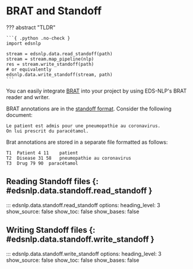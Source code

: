 # BRAT and Standoff

??? abstract "TLDR"

    ```{ .python .no-check }
    import edsnlp

    stream = edsnlp.data.read_standoff(path)
    stream = stream.map_pipeline(nlp)
    res = stream.write_standoff(path)
    # or equivalently
    edsnlp.data.write_standoff(stream, path)
    ```

You can easily integrate [BRAT](https://brat.nlplab.org/) into your project by using EDS-NLP's BRAT reader and writer.

BRAT annotations are in the [standoff format](https://brat.nlplab.org/standoff.html). Consider the following document:

```{ title="doc.txt" }
Le patient est admis pour une pneumopathie au coronavirus.
On lui prescrit du paracétamol.
```

Brat annotations are stored in a separate file formatted as follows:

```{ title="doc.ann" }
T1	Patient 4 11	patient
T2	Disease 31 58	pneumopathie au coronavirus
T3	Drug 79 90	paracétamol
```

## Reading Standoff files {: #edsnlp.data.standoff.read_standoff }

::: edsnlp.data.standoff.read_standoff
    options:
        heading_level: 3
        show_source: false
        show_toc: false
        show_bases: false

## Writing Standoff files {: #edsnlp.data.standoff.write_standoff }

::: edsnlp.data.standoff.write_standoff
    options:
        heading_level: 3
        show_source: false
        show_toc: false
        show_bases: false
